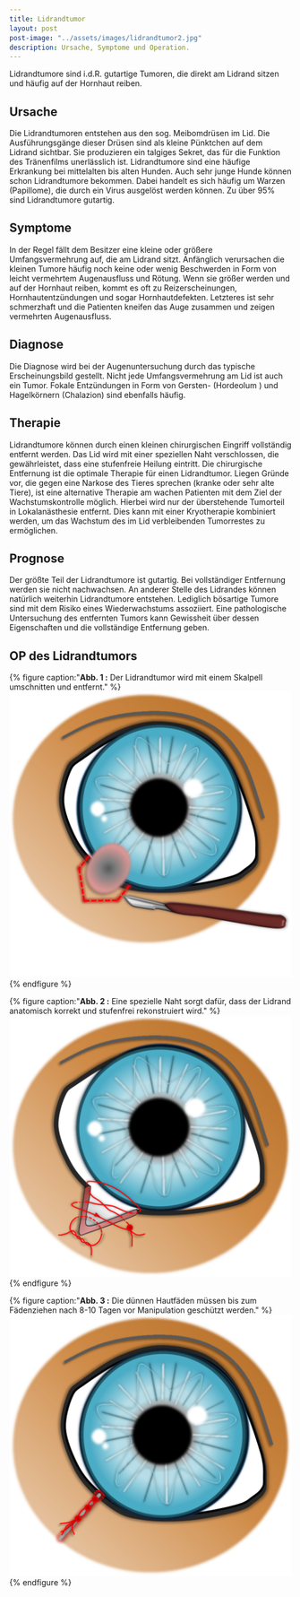 ```yaml
---
title: Lidrandtumor
layout: post
post-image: "../assets/images/lidrandtumor2.jpg"
description: Ursache, Symptome und Operation.
---
```


Lidrandtumore sind i.d.R. gutartige Tumoren, die direkt am Lidrand sitzen und häufig auf der Hornhaut reiben.  

## Ursache

Die Lidrandtumoren entstehen aus den sog. Meibomdrüsen im Lid. Die Ausführungsgänge dieser Drüsen sind als kleine Pünktchen auf dem Lidrand sichtbar. Sie produzieren ein talgiges Sekret, das für die Funktion des Tränenfilms unerlässlich ist. Lidrandtumore sind eine häufige Erkrankung bei mittelalten bis alten Hunden. Auch sehr junge Hunde können schon Lidrandtumore bekommen. Dabei handelt es sich häufig um Warzen (Papillome), die durch ein Virus ausgelöst werden können. Zu über 95% sind Lidrandtumore gutartig. 

## Symptome

In der Regel fällt dem Besitzer eine kleine oder größere Umfangsvermehrung auf, die am Lidrand sitzt. Anfänglich verursachen die kleinen Tumore häufig noch keine oder wenig Beschwerden in Form von leicht vermehrtem Augenausfluss und Rötung. Wenn sie größer werden und auf der Hornhaut reiben, kommt es oft zu Reizerscheinungen, Hornhautentzündungen und sogar Hornhautdefekten. Letzteres ist sehr schmerzhaft und die Patienten kneifen das Auge zusammen und zeigen vermehrten Augenausfluss.  

## Diagnose

Die Diagnose wird bei der Augenuntersuchung durch das typische Erscheinungsbild gestellt. Nicht jede Umfangsvermehrung am Lid ist auch ein Tumor.  Fokale Entzündungen in Form von Gersten- (Hordeolum ) und Hagelkörnern (Chalazion) sind ebenfalls häufig.   

## Therapie 

Lidrandtumore können durch einen kleinen chirurgischen Eingriff vollständig entfernt werden. Das Lid wird mit einer speziellen Naht verschlossen, die gewährleistet, dass eine stufenfreie Heilung eintritt. 
Die chirurgische Entfernung ist die optimale Therapie für einen Lidrandtumor. Liegen Gründe vor, die gegen eine  Narkose des  Tieres sprechen (kranke oder sehr alte Tiere),  ist eine alternative Therapie am wachen Patienten mit dem Ziel der Wachstumskontrolle möglich. Hierbei wird nur der überstehende Tumorteil in Lokalanästhesie entfernt. Dies kann mit einer Kryotherapie kombiniert werden, um das Wachstum des im Lid verbleibenden Tumorrestes zu ermöglichen.

## Prognose

Der größte Teil der Lidrandtumore ist gutartig. Bei vollständiger Entfernung werden sie nicht nachwachsen. An anderer Stelle des Lidrandes können natürlich weiterhin Lidrandtumore entstehen. Lediglich bösartige Tumore sind  mit dem Risiko eines Wiederwachstums assoziiert. Eine pathologische Untersuchung des entfernten Tumors kann Gewissheit über dessen Eigenschaften und die vollständige Entfernung geben. 

## OP des Lidrandtumors

{% figure caption:"**Abb. 1 :** Der Lidrandtumor wird mit einem Skalpell umschnitten und entfernt." %}
![Lidrandtumor-OP](../assets/images/lidrandtumor1.png)
{% endfigure %}

{% figure caption:"**Abb. 2 :** Eine spezielle Naht sorgt dafür, dass der Lidrand anatomisch korrekt und stufenfrei rekonstruiert wird." %}
![Lidrandtumor-OP](../assets/images/lidrandtumor2.png)
{% endfigure %}

{% figure caption:"**Abb. 3 :** Die dünnen Hautfäden müssen bis zum Fädenziehen nach 8-10 Tagen vor Manipulation geschützt werden." %}
![Lidrandtumor-OP](../assets/images/lidrandtumor3.png)
{% endfigure %}